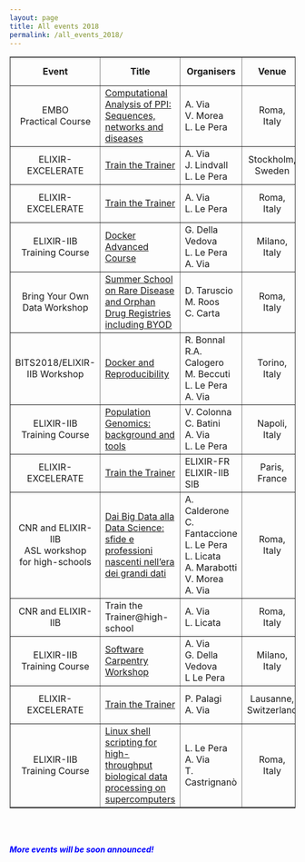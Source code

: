 ```yaml
---
layout: page
title: All events 2018
permalink: /all_events_2018/
---
```


<table border="1" width="810">
<tr>
	<td height="50" width="200" align="center"><b>Event</b></td>
   <td height="50" width="220" align="center"><b>Title</b></td>
   <td height="50" width="150" align="center"><b>Organisers</b></td>
   <td height="50" width="75" align="center"><b>Venue</b></td>
   <td height="50" width="75" align="center"><b>Date</b></td>
   <td height="50" width="90" align="center"><b>Application</b></td>
   </tr>
<tr>
	<td height="50" align="center">EMBO<br>Practical Course</td>
   <td height="50"><a href="http://meetings.embo.org/event/18-protein-protein">Computational Analysis of PPI: Sequences, networks and diseases</a></td>
   <td height="50" width="150">A. Via<br>V. Morea<br>L. Le Pera</td>
   <td height="50" align="center">Roma,<br>Italy</td>
   <td height="50" width="75" width="75" align="center">Nov<br>05-10</td>
   <td height="50" align="center"><font color="red"><b>full</b></font></td>   
</tr>
<tr>
<td height="50" align="center">ELIXIR-EXCELERATE</td>
   <td height="50"><a href="https://elixir-iib-training.github.io/website/2018/10/09/train-the-trainer-stockholm.html">Train the Trainer</a></td>
   <td height="50" width="150">A. Via<br>J. Lindvall<br>L. Le Pera</td>
   <td height="50" align="center">Stockholm,<br>Sweden</td>
   <td height="50" width="75" width="75" align="center">Oct<br>9-11</td>
   <td height="50" align="center"><font color="green"><b>open</b></font></td>   
</tr>
<tr>
<td height="50" align="center">ELIXIR-EXCELERATE</td>
   <td height="50"><a href="https://elixir-iib-training.github.io/website/2018/09/27/train-the-trainer-rome.html">Train the Trainer</a></td>
   <td height="50" width="150">A. Via<br>L. Le Pera</td>
   <td height="50" align="center">Roma,<br>Italy</td>
   <td height="50" width="75" width="75" align="center">Sep<br>27-28</td>
   <td height="50" align="center"><font color="red"><b>full</b></font></td>   
</tr>
<tr>
<td height="50" align="center">ELIXIR-IIB<br>Training Course</td>
   <td height="50"><a href="https://elixir-iib-training.github.io/website/2018/09/26/Docker_Milano_Bicocca.html">Docker Advanced Course</a></td>
   <td height="50" width="150">G. Della Vedova<br>L. Le Pera<br>A. Via<br></td>
   <td height="50" align="center">Milano,<br>Italy</td>
   <td height="50" width="75" width="75" align="center">Sep<br>26-27</td>
   <td height="50" align="center"><font color="green"><b>open</b></font></td>   
</tr>

<tr>
<td height="50" align="center">Bring Your Own Data Workshop</td>
   <td height="50"><a href="http://old.iss.it/cnmr/?lang=1&id=2795&tipo=3">Summer School on Rare Disease and Orphan Drug Registries including BYOD</a></td>
   <td height="50" width="150">D. Taruscio<br>M. Roos<br>C. Carta<br></td>
   <td height="50" align="center">Roma,<br>Italy</td>
   <td height="50" width="75" width="75" align="center">Sep<br>10-14</td>
   <td height="50" align="center"><font color="black"><b>closed</b></font></td>   
</tr>
<tr>
   <td height="50" align="center">BITS2018/ELIXIR-IIB Workshop</td>
   <td height="50"><a href="https://elixir-iib-training.github.io/website/2018/06/25/BITS_Docker_Torino.html">Docker and Reproducibility</a></td>
    <td height="50" width="150">R. Bonnal<br>R.A. Calogero<br>M. Beccuti<br>L. Le Pera<br>A. Via</td>
   <td height="50" align="center">Torino,<br>Italy</td>
   <td height="50" width="75" width="75" align="center">Jun<br>25-26</td>
   <td height="50" align="center"><font color="black"><b>closed</b></font></td> 
</tr>
<tr>
<td height="50" align="center">ELIXIR-IIB<br>Training Course</td>
   <td height="50"><a href="https://elixir-iib-training.github.io/website/2018/04/21/PopGen-Napoli.html">Population Genomics: background and tools</a></td>
   <td height="50" width="150">V. Colonna<br>C. Batini<br>A. Via<br>L. Le Pera</td>
   <td height="50" align="center">Napoli,<br>Italy</td>
   <td height="50" width="75" width="75" align="center">Apr<br>21-27</td>
   <td height="50" align="center"><font color="black"><b>closed</b></font></td>
</tr>
   <tr>
	<td height="50" align="center">ELIXIR-EXCELERATE</td>
   <td height="50"><a href="https://elixir-iib-training.github.io/website/2018/03/26/	train-the-trainer-paris.html">Train the Trainer</a></td>
   <td height="50" width="150">ELIXIR-FR<br>ELIXIR-IIB<br>SIB</td>
   <td height="50" align="center">Paris,<br>France</td>
   <td height="50" width="75" width="75" align="center">Mar<br>26-27</td>
   <td height="50" align="center"><font color="black"><b>closed</b></font></td>   
</tr>
<tr>
<td height="50" align="center">CNR and ELIXIR-IIB<br>ASL workshop<br>for high-schools</td>
   <td height="50"><a href="https://elixir-iib-training.github.io/website/docs/Workshop-CNR-Righi_Roma2018.html">Dai Big Data alla Data Science: sfide e professioni nascenti nell’era dei grandi dati</a>
</td>
   <td height="50" width="150">A. Calderone<br>C. Fantaccione<br>L. Le Pera<br>L. Licata<br>A. Marabotti<br>V. Morea<br>A. Via
</td>
   <td height="50" align="center">Roma,<br>Italy</td>
   <td height="50" width="75" width="75" align="center">Mar 19</td>
   <td height="50"></td>
</tr>
<tr>
	<td height="50" align="center">CNR and ELIXIR-IIB</td>
   <td height="50">Train the Trainer@high-school</td>
   <td height="50" width="150">A. Via<br>L. Licata</td>
   <td height="50" align="center">Roma,<br>Italy</td>
   <td height="50" width="75" width="75" align="center">Mar - May</td>
   <td height="50"></td>
</tr>
<tr>
<td height="50" align="center">ELIXIR-IIB<br>Training Course</td>
   <td height="50"><a href="https://elixir-iib-training.github.io/2018-02-22-milan/">Software Carpentry Workshop</a></td>
   <td height="50" width="150">A. Via<br>G. Della Vedova<br>L Le Pera</td>
   <td height="50" align="center">Milano,<br>Italy</td>
   <td height="50" width="75" width="75" align="center">Feb<br>22-23</td>
   <td height="50" align="center" color="light grey"><b>closed</b></td>
</tr>
<tr>
	<td height="50" align="center">ELIXIR-EXCELERATE</td>
   <td height="50"><a href="https://elixir-iib-training.github.io/website/2018/01/30/train-the-trainer-lausanne.html">Train the Trainer</a></td>
   <td height="50" width="150">P. Palagi<br>A. Via</td>
   <td height="50" align="center">Lausanne,<br>Switzerland</td>
   <td height="50" width="75" width="75" align="center">Jan<br>30-31</td>
   <td height="50" align="center" color="light grey"><b>closed</b></td>
</tr>
<tr>
	<td height="50" align="center">ELIXIR-IIB<br>Training Course</td>
   <td height="50"><a href="https://elixir-iib-training.github.io/website/2018/01/16/Linux-Shell-Roma.html">Linux shell scripting for high-throughput biological data processing on supercomputers</a></td>
   <td height="50" width="150">L. Le Pera<br>A. Via<br>T. Castrignanò</td>
   <td height="50" align="center">Roma,<br>Italy</td>
   <td height="50" width="75" width="75" align="center">Jan<br>16-17</td>
   <td height="50" align="center" color="light grey"><b>closed</b></td>
</tr> 
</table>
<br>
<br>
<p><font color="blue"><i><b>More events will be soon announced!</b></i></font></p>
